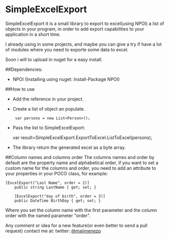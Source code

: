 SimpleExcelExport
=================

SimpleExcelExport it is a small library to export to excel(using NPOI) a list of objects in your program, in order to add export capabilities to your application in a short time.

I already using in some projects, and maybe you can give a try if have a lot of modules where you need to exporte some data to excel.

Soon i will to upload in nuget for a easy install.

##Dependencies:

- NPOI (Installing using nuget: Install-Package NPOI)

##How to use

- Add the reference in your project.

- Create a list of object an populate.

       var persons = new List<Person>();
       
- Pass the list to SimpleExcelExport:

	var result=SimpleExcelExport.ExportToExcel.ListToExcel<Person>(persons);

- The library return the generated excel as a byte array.

##Column names and columns order
The columns names and order by default are the property name and alphabetical order, if you want to set a custom name for the columns and order, you need to add an attribute to your properties in your POCO class, for example:

	[ExcelExport("Last Name", order = 2)]
        public string LastName { get; set; }

        [ExcelExport("day of birth", order = 3)]
        public DateTime BirthDay { get; set; }

Where you set the column name with the first parameter and the column order with the named parameter "order".

Any comment or idea for a new feature(or even better to send a pull request) contact me at:
twitter: [@majimenezp](http://twitter.com/majimenezp)
